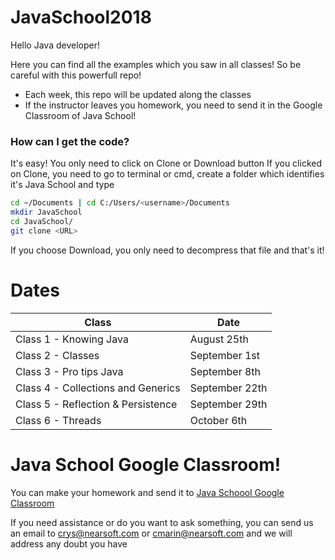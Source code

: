 # JavaSchool2018

Hello Java developer!

Here you can find all the examples which you saw in all classes! So be careful with this powerfull repo!

  - Each week, this repo will be updated along the classes
  - If the instructor leaves you homework, you need to send it in the Google Classroom of Java School!
  
### How can I get the code?

It's easy! You only need to click on Clone or Download button
If you clicked on Clone, you need to go to terminal or cmd, create a folder which identifies it's Java School and type
```sh
cd ~/Documents | cd C:/Users/<username>/Documents
mkdir JavaSchool
cd JavaSchool/
git clone <URL>
```
If you choose Download, you only need to decompress that file and that's it!

# Dates

| Class | Date |
| ------ | ------ |
| Class 1 - Knowing Java | August 25th |
| Class 2 - Classes | September 1st |
| Class 3 - Pro tips Java| September 8th |
| Class 4 - Collections and Generics | September 22th |
| Class 5 - Reflection & Persistence | September 29th |
| Class 6 - Threads | October 6th |
  
# Java School Google Classroom!

You can make your homework and send it to [Java Schoool Google Classroom](https://classroom.google.com/c/MTUyNzk2MzQ2ODZa)

If you need assistance or do you want to ask something, you can send us an email to crys@nearsoft.com or cmarin@nearsoft.com and we will address any doubt you have
